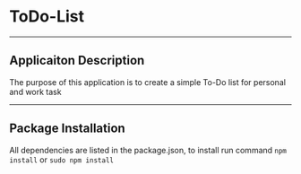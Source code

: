 # ToDo-List
---

## Applicaiton Description

The purpose of this application is to create a simple To-Do list for personal and work task

---
## Package Installation

All dependencies are listed in the package.json, to install run command `npm install` or `sudo npm install`
